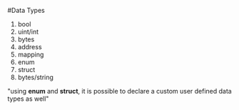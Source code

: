 #Data Types

1. bool
2. uint/int
3. bytes
4. address
5. mapping
6. enum
7. struct
8. bytes/string

"using **enum** and **struct**, it is possible to declare a custom user defined data types as well"
